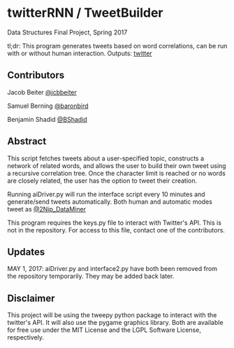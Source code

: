 # twitterRNN / TweetBuilder

Data Structures Final Project, Spring 2017

tl;dr: This program generates tweets based on word correlations,
can be run with or without human interaction. Outputs:
[twitter](https://twitter.com/2Nip_DataMiner)

## Contributors

Jacob Beiter [@jcbbeiter](https://github.com/jcbbeiter)

Samuel Berning [@baronbird](https://github.com/baronbird)

Benjamin Shadid [@BShadid](https://github.com/bshadid)

## Abstract

This script fetches tweets about a user-specified topic, constructs a network of related words, and allows the user to build their own tweet using a recursive correlation tree. Once the character limit is reached or no words are closely related, the user has the option to tweet their creation.

Running aiDriver.py will run the interface script every 10 minutes and generate/send tweets automatically. Both human and automatic modes tweet as [@2Nip\_DataMiner](https://twitter.com/2Nip_DataMiner)

This program requires the keys.py file to interact with Twitter's API. This is not in the repository. For access to this file, contact one of the contributors.

## Updates

MAY 1, 2017: aiDriver.py and interface2.py have both been removed from the repository temporarily. They may be added back later.

## Disclaimer

This project will be using the tweepy python package to interact with the
twitter's API. It will also use the pygame graphics library. Both are
available for free use under the MIT License and the LGPL 
Software License, respectively.
